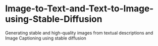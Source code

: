 # Image-to-Text-and-Text-to-Image-using-Stable-Diffusion
Generating stable and high-quality images from textual descriptions and Image Captioning using stable diffusion
